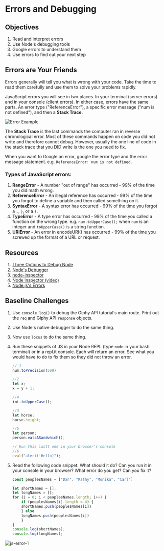 # Errors and Debugging

## Objectives

1. Read and interpret errors
1. Use Node's debugging tools
1. Google errors to understand them
1. Use errors to find out your next step

## Errors are Your Friends

Errors generally will tell you what is wrong with your code. Take the time to read them carefully and use them to solve your problems rapidly.

JavaScript errors you will see in two places. In your terminal (server errors) and in your console (client errors). In either case, errors have the same parts. An error type ("ReferenceError"), a specific error message ("num is not defined"), and then a **Stack Trace**.

![Error Example](assets/error-example.png)

The **Stack Trace** is the last commands the computer ran in reverse chronological error. Most of these commands happen on code you did not write and therefore cannot debug. However, usually the one line of code in the stack trace that you DID write is the one you need to fix.

When you want to Google an error, google the error type and the error message statement. e.g. `ReferenceError: num is not defined`.

### Types of JavaScript errors:

1. **RangeError** - A number "out of range" has occurred - 99% of the time you did math wrong.
1. **ReferenceError** - An illegal reference has occurred - 99% of the time you forgot to define a variable and then called something on it.
1. **SyntaxError** - A syntax error has occurred - 99% of the time you forgot a `,`, `}`, or a `)`.
1. **TypeError** - A type error has occurred - 99% of the time you called a function on the wrong type. e.g. `num.toUpperCase();` when `num` is an integer and `toUpperCase()` is a string function.
1. **URIError** - An error in encodeURI() has occurred - 99% of the time you screwed up the format of a URL or request.

## Resources

1. [Three Options to Debug Node](https://spin.atomicobject.com/2015/09/25/debug-node-js/)
1. [Node's Debugger](https://nodejs.org/api/debugger.html)
1. [node-inspector](https://github.com/node-inspector/node-inspector)
1. [Node Inspector (video)](https://www.youtube.com/watch?v=03qGA-GJXjI)
1. [Node.js's Errors](https://nodejs.org/api/errors.html#errors_class_referenceerror)

## Baseline Challenges

1. Use `console.log()` to debug the Giphy API tutorial's main route. Print out the `req` and Giphy API `response` objects.
1. Use Node's native debugger to do the same thing.
1. Now use `locus` to do the same thing.

1. Run these snippets of JS in your Node REPL (type `node` in your bash terminal) or in a repl.it console. Each will return an error. See what you would have to do to fix them so they did not throw an error.

	```js
	// 1
	num.toPrecision(500)

	//2
	let x;
	x = y + 1;

	//4
	int.toUpperCase();

	//3
	let horse;
	horse.height;

	//5
	let person;
	person.eatsASandwhich();

	// Run this lastt one in your browser's console
	//6 
	eval("alert('Hello)");
	```

1. Read the following code snippet. What should it do? Can you run it in your console in your browser? What error do you get? Can you fix it?

	```js
	const peoplesNames = ["Dan", "Kathy", "Monika", "Carl"]

	let shortNames = [];
	let longNames = [];
	for (i = 0; i < peoplesNames.length; i++) {
	    if (peoplesNames[i].length < 4) {
		shortNames.push(peoplesNames[i])
	    } else
		longNames.push(peoplesNames[i])
	    }
	}
	console.log(shortNames);
	console.log(longNames);
	```

![js-error-1](assets/js-error-1.png)
